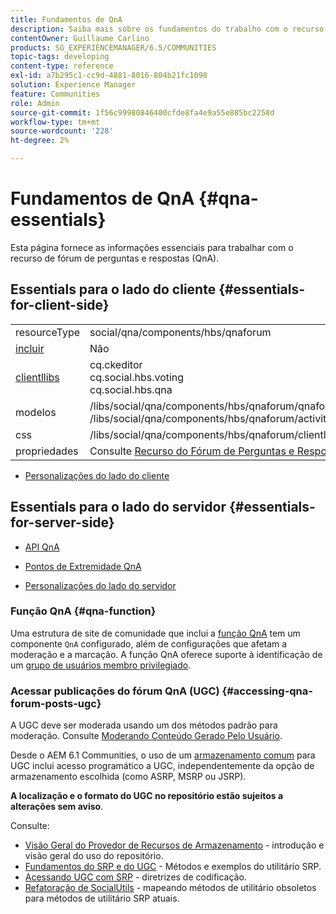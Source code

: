 ```yaml
---
title: Fundamentos de QnA
description: Saiba mais sobre os fundamentos do trabalho com o recurso Fórum de perguntas e respostas (QnA) nas comunidades do Adobe Experience Manager.
contentOwner: Guillaume Carlino
products: SG_EXPERIENCEMANAGER/6.5/COMMUNITIES
topic-tags: developing
content-type: reference
exl-id: a7b295c1-cc9d-4881-8016-804b21fc1098
solution: Experience Manager
feature: Communities
role: Admin
source-git-commit: 1f56c99980846400cfde8fa4e9a55e885bc2258d
workflow-type: tm+mt
source-wordcount: '228'
ht-degree: 2%

---
```


# Fundamentos de QnA {#qna-essentials}

Esta página fornece as informações essenciais para trabalhar com o recurso de fórum de perguntas e respostas (QnA).

## Essentials para o lado do cliente {#essentials-for-client-side}

<table>
 <tbody>
  <tr>
   <td> resourceType</td>
   <td>social/qna/components/hbs/qnaforum</td>
  </tr>
  <tr>
   <td> <a href="scf.md#add-or-include-a-communities-component">incluir</a></td>
   <td>Não</td>
  </tr>
  <tr>
   <td> <a href="clientlibs.md">clientllibs</a></td>
   <td>cq.ckeditor<br /> cq.social.hbs.voting<br /> cq.social.hbs.qna</td>
  </tr>
  <tr>
   <td> modelos</td>
   <td> /libs/social/qna/components/hbs/qnaforum/qnaforum.hbs<br /> /libs/social/qna/components/hbs/qnaforum/activity-title.hbs</td>
  </tr>
  <tr>
   <td> css</td>
   <td> /libs/social/qna/components/hbs/qnaforum/clientlibs/qnaforum.css</td>
  </tr>
  <tr>
   <td> propriedades</td>
   <td>Consulte <a href="working-with-qna.md">Recurso do Fórum de Perguntas e Respostas</a></td>
  </tr>
 </tbody>
</table>

* [Personalizações do lado do cliente](client-customize.md)

## Essentials para o lado do servidor {#essentials-for-server-side}

* [API QnA](https://developer.adobe.com/experience-manager/reference-materials/6-5/javadoc/com/adobe/cq/social/qna/client/api/package-summary.html)

* [Pontos de Extremidade QnA](https://developer.adobe.com/experience-manager/reference-materials/6-5/javadoc/com/adobe/cq/social/qna/client/endpoints/package-summary.html)

* [Personalizações do lado do servidor](server-customize.md)

### Função QnA {#qna-function}

Uma estrutura de site de comunidade que inclui a [função QnA](functions.md#qna-function) tem um componente `QnA` configurado, além de configurações que afetam a moderação e a marcação. A função QnA oferece suporte à identificação de um [grupo de usuários membro privilegiado](users.md#privileged-members-group).

### Acessar publicações do fórum QnA (UGC) {#accessing-qna-forum-posts-ugc}

A UGC deve ser moderada usando um dos métodos padrão para moderação.
Consulte [Moderando Conteúdo Gerado Pelo Usuário](moderate-ugc.md).

Desde o AEM 6.1 Communities, o uso de um [armazenamento comum](working-with-srp.md) para UGC inclui acesso programático a UGC, independentemente da opção de armazenamento escolhida (como ASRP, MSRP ou JSRP).

**A localização e o formato do UGC no repositório estão sujeitos a alterações sem aviso**.

Consulte:

* [Visão Geral do Provedor de Recursos de Armazenamento](srp.md) - introdução e visão geral do uso do repositório.
* [Fundamentos do SRP e do UGC](srp-and-ugc.md) - Métodos e exemplos do utilitário SRP.
* [Acessando UGC com SRP](accessing-ugc-with-srp.md) - diretrizes de codificação.
* [Refatoração de SocialUtils](socialutils.md) - mapeando métodos de utilitário obsoletos para métodos de utilitário SRP atuais.
